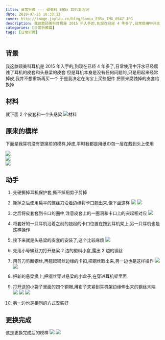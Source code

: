 ```yaml
---
title: 日常折腾 --- 硕美科 E95x 耳机复活记
date: 2019-07-26 10:33:13
cover: http://image.joylau.cn/blog/Somix_E95x_IMG_0547.JPG
description: 我这款硕美科耳机是 2015 年入手的,到现在已经 4 年多了,日常使用中汗水已经腐蚀了耳机的皮套和头悬梁的皮套
categories: [日常折腾篇]
tags: [日常折腾]
---
```


<!-- more -->
## 背景
我这款硕美科耳机是 2015 年入手的,到现在已经 4 年多了,日常使用中汗水已经腐蚀了耳机的皮套和头悬梁的皮套
但是耳机本身是没有任何问题的,只是用起来经常掉皮,我并不想重新再买一个
于是我决定在淘宝上买些配件
把原来腐蚀掉的皮套给换掉

## 材料
就下面 2 个皮套和一个头悬梁
![材料](http://gd4.alicdn.com/imgextra/i4/1714578795/O1CN01IAg4JF2Eq9sEivlHX_!!1714578795.jpg_800x800.jpg)


## 原来的模样
下面是我耳机没有更换前的模样,掉皮,平时我都是用纸巾包一层在戴到头上使用

![](http://image.joylau.cn/blog/Somix_E95x_IMG_0534.JPG)  
![](http://image.joylau.cn/blog/Somix_E95x_IMG_0535.JPG)  
![](http://image.joylau.cn/blog/Somix_E95x_IMG_0536.JPG)  

## 动手
1. 先硬撕掉耳机保护套,撕不掉用剪子剪掉
2. 撕掉之后使用扁平的螺丝刀沿着边缘将卡口翘出来,像下面这样
![](http://image.joylau.cn/blog/Somix_E95x_IMG_0537.JPG)
![](http://image.joylau.cn/blog/Somix_E95x_IMG_0538.JPG)

3. 之后将皮套套到卡口的圈中,注意皮套上的一圈洞和卡口上的突起相对应
![](![](http://image.joylau.cn/blog/Somix_E95x_IMG_0539.JPG))

4. 将套好的一只耳机沿着之前的翘起的卡口位置在按到耳机架上,另一只耳机也是这样操作
5. 接下来就是头悬梁的皮套的安装了,这个比较麻烦
![](http://image.joylau.cn/blog/Somix_E95x_IMG_0545.JPG)
6. 先用小号螺丝刀打开悬梁 2 边的塑料小盒,露出 2 边的钢丝
7. 用剪刀剪断钢丝,再翘起钢丝边缘的卡扣,把钢丝取出来,另一边也是这样操作
![](http://image.joylau.cn/blog/Somix_E95x_IMG_0540.JPG)
![](http://image.joylau.cn/blog/Somix_E95x_IMG_0544.JPG)
8. 把新的悬梁换上,把钢丝穿过悬梁的小盒子,在穿进耳机架里面
9. 打开送的小袋子里面的四个铜帽,用钳子夹紧到耳机架边缘伸出来的钢丝末端
![](http://image.joylau.cn/blog/Somix_E95x_IMG_0541.JPG)
![](http://image.joylau.cn/blog/Somix_E95x_IMG_0542.JPG)
![](http://image.joylau.cn/blog/Somix_E95x_IMG_0543.JPG)
10. 另一边也是相同的方式安装好

## 更换完成
这是更换完成后的模样
![](http://image.joylau.cn/blog/Somix_E95x_IMG_0546.JPG)
![](http://image.joylau.cn/blog/Somix_E95x_IMG_0547.JPG)


